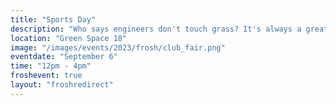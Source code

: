 ```yaml
---
title: "Sports Day"
description: "Who says engineers don't touch grass? It's always a great idea to get up and take a study break. Come out with us and get active!"
location: "Green Space 18"
image: "/images/events/2023/frosh/club_fair.png"
eventdate: "September 6"
time: "12pm - 4pm"
froshevent: true
layout: "froshredirect"
---
```


